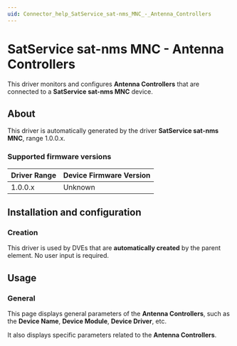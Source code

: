 ```yaml
---
uid: Connector_help_SatService_sat-nms_MNC_-_Antenna_Controllers
---
```


# SatService sat-nms MNC - Antenna Controllers

This driver monitors and configures **Antenna Controllers** that are connected to a **SatService sat-nms MNC** device.

## About

This driver is automatically generated by the driver **SatService sat-nms MNC**, range 1.0.0.x.

### Supported firmware versions

| **Driver Range** | **Device Firmware Version** |
|------------------|-----------------------------|
| 1.0.0.x          | Unknown                     |

## Installation and configuration

### Creation

This driver is used by DVEs that are **automatically created** by the parent element. No user input is required.

## Usage

### General

This page displays general parameters of the **Antenna Controllers**, such as the **Device Name**, **Device Module**, **Device Driver**, etc.

It also displays specific parameters related to the **Antenna Controllers**.
